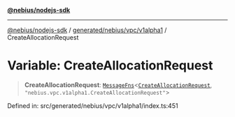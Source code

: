 [**@nebius/nodejs-sdk**](../../../../../README.md)

---

[@nebius/nodejs-sdk](../../../../../README.md) / [generated/nebius/vpc/v1alpha1](../README.md) / CreateAllocationRequest

# Variable: CreateAllocationRequest

> **CreateAllocationRequest**: [`MessageFns`](../../../../../runtime/protos/core/interfaces/MessageFns.md)\<[`CreateAllocationRequest`](../interfaces/CreateAllocationRequest.md), `"nebius.vpc.v1alpha1.CreateAllocationRequest"`\>

Defined in: src/generated/nebius/vpc/v1alpha1/index.ts:451
